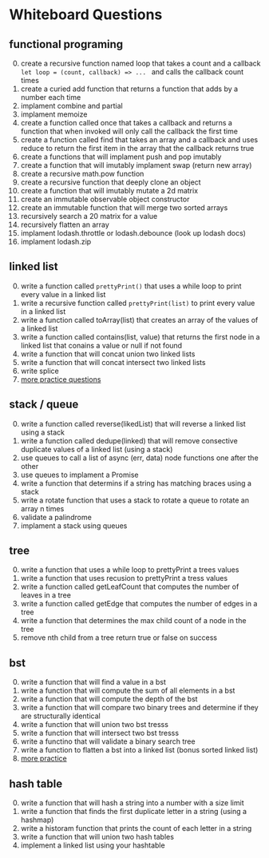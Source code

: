# Whiteboard Questions
## functional programing
0. create a recursive function named loop that takes a count and a callback `let loop = (count, callback) => ... ` and calls the callback count times
0. create a curied add function that returns a function that adds by a number each time
0. implament combine and partial 
0. implament memoize
0. create a function called once that takes a callback and returns a function that when invoked will only call the callback the first time
0. create a function called find that takes an array and a callback and uses reduce to return the first item in the array that the callback returns true
0. create a functions that will implament push and pop imutably
0. create a function that will imutably implament swap (return new array)
0. create a recursive math.pow function
0. create a recursive function that deeply clone an object
0. create a function that will imutably mutate a 2d matrix
0. create an immutable observable object constructor
0. create an immutable function that will merge two sorted arrays
0. recursively search a 20 matrix for a value
0. recursively flatten an array
0. implament lodash.throttle or lodash.debounce (look up lodash docs)
0. implament lodash.zip 

## linked list 
0. write a function called `prettyPrint()` that uses a while loop to print every value in a linked list
0. write a recursive function called `prettyPrint(list)` to print every value in a linked list
0. write a function called toArray(list) that creates an array of the values of a linked list
0. write a function called contains(list, value) that returns the first node in a linked list that conains a value or null if not found
0. write a function that will concat union two linked lists
0. write a function that will concat intersect two linked lists
0. write splice
0. [more practice questions](https://www.geeksforgeeks.org/top-20-linked-list-interview-question/)

## stack / queue
0. write a function called reverse(likedList) that will reverse a linked list using a stack
0. write a function called dedupe(linked) that will remove consective duplicate values of a linked list (using a stack)
0. use queues to call a list of async (err, data) node functions one after the other
0. use queues to implament a Promise
0. write a function that determins if a string has matching braces using a stack
0. write a rotate function that uses a stack to rotate a queue to rotate an array n times
0. validate a palindrome
0. implament a stack using queues

## tree 
0. write a function that uses a while loop to prettyPrint a trees values
0. write a function that uses recusion to prettyPrint a tress values
0. write a function called getLeafCount that computes the number of leaves in a tree
0. write a function called getEdge that computes the number of edges in a tree
0. write a function that determines the max child count of a node in the tree
0. remove nth child from a tree return true or false on success

## bst 
0. write a function that will find a value in a bst 
0. write a function that will compute the sum of all elements in a bst
0. write a function that will compute the depth of the bst
0. write a function that will compare two binary trees and determine if they are structurally identical 
0. write a function that will union two bst tresss
0. write a function that will intersect two bst tresss
0. write a functino that will validate a binary search tree 
0. write a function to flatten a bst into a linked list (bonus sorted linked list)
0. [more practice](https://practice.geeksforgeeks.org/explore/?category%5B%5D=Binary%20Search%20Tree&page=1&sortBy=accuracy)

## hash table
0. write a function that will hash a string into a number with a size limit
0. write a function that finds the first duplicate letter in a string (using a hashmap)
0. write a historam function that prints the count of each letter in a string
0. write a function that will union two hash tables
0. implement a linked list using your hashtable
